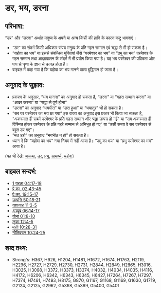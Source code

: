 # डर, भय, डरना #

## परिभाषा: ##

“डर” और “डरना” अर्थात मनुष्य के अपने या अन्य किसी की हानि के कारण कटु भावनाएं।

* “डर” का संदर्भ किसी अधिकार संपन्न मनुष्य के प्रति गहन सम्मान एवं श्रद्धा से भी हो सकता है।
* “यहोवा का भय” या इससे संबन्धित युक्तियां जैसे “परमेश्वर का भय” या “प्रभु का भय” परमेश्वर के गहन सम्मान तथा आज्ञापालन कें संदर्भ में भी प्रयोग किया गया है। यह भय परमेश्वर की पवित्रता और पाप से घृणा के ज्ञान से उत्पन्न होता है।
* बाइबल में कहा गया है कि यहोवा का भय मानने वाला बुद्धिमान हो जाता है।

## अनुवाद के सुझाव: ##

* प्रकरण के अनुसार, “भय मानना” का अनुवाद हो सकता है, “डरना” या “गहरा सम्मान करना” या “आदर करना” या “श्रद्धा से पूर्ण होना”
* “डरना” का अनुवाद “भयभीत” या “डरा हुआ” या “भयातुर” भी हो सकता है।
* “सब पर परमेश्वर का भय छा गया” इस वाक्य का अनुवाद इस प्रकार भी किया जा सकता है, “अकस्मात ही सबमें परमेश्वर के प्रति गहरा सम्मान और श्रद्धा उत्पन्न हो गई” या “सब अकस्मात ही विस्मित होकर परमेश्वर के प्रति गहरे सम्मान से अभिभूत हो गए” या “उसी समय वे सब परमेश्वर से बहुत डर गए”।
* “मत डरो” का अनुवाद “भयभीत न हो” हो सकता है।
* ध्यान दें कि “यहोवा का भय” नया नियम में नहीं आया है। “प्रभु का भय” या “प्रभु परमेश्वर का भय” आया है।

(यह भी देखें: [अचम्भा](../other/amazed.md), [डर](../other/awe.md), [प्रभु](../kt/lordgod.md), [सामर्थ्य](../kt/power.md), [यहोवा](../kt/yahweh.md))

## बाइबल सन्दर्भ: ##

* [1 यूहन्ना 04:17-18](rc://en/tn/help/1jn/04/17)
* [प्रे.का. 02:43-45](rc://en/tn/help/act/02/43)
* [प्रे.का. 19:15-17](rc://en/tn/help/act/19/15)
* [उत्पत्ति 50:18-21](rc://en/tn/help/gen/50/18)
* [यशायाह 11:3-5](rc://en/tn/help/isa/11/03)
* [अय्यूब 06:14-17](rc://en/tn/help/job/06/14)
* [योना 01:8-10](rc://en/tn/help/jon/01/08)
* [लूका 12:4-5](rc://en/tn/help/luk/12/04)
* [मत्ती 10:28-31](rc://en/tn/help/mat/10/28)
* [नीतिवचन 10:24-25](rc://en/tn/help/pro/10/24)


## शब्द तथ्य: ##

* Strong's: H367, H926, H1204, H1481, H1672, H1674, H1763, H2119, H2296, H2727, H2729, H2730, H2731, H2844, H2849, H2865, H3016, H3025, H3068, H3372, H3373, H3374, H4032, H4034, H4035, H4116, H4172, H6206, H6342, H6343, H6345, H6427, H7264, H7267, H7297, H7374, H7461, H7493, H8175, G870, G1167, G1168, G1169, G1630, G1719, G2124, G2125, G2962, G5398, G5399, G5400, G5401
